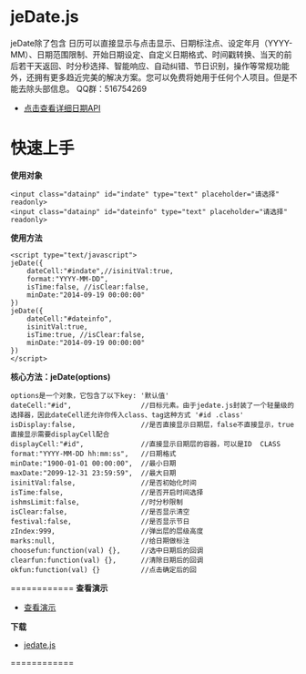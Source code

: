 jeDate.js
=======
jeDate除了包含 日历可以直接显示与点击显示、日期标注点、设定年月（YYYY-MM）、日期范围限制、开始日期设定、自定义日期格式、时间戳转换、当天的前后若干天返回、时分秒选择、智能响应、自动纠错、节日识别，操作等常规功能外，还拥有更多趋近完美的解决方案。您可以免费将她用于任何个人项目。但是不能去除头部信息。 QQ群：516754269 


* [点击查看详细日期API](http://www.jayui.com/jedate/) 

# 快速上手

**使用对象**

    <input class="datainp" id="indate" type="text" placeholder="请选择"  readonly>
    <input class="datainp" id="dateinfo" type="text" placeholder="请选择"  readonly>
      
**使用方法**


    <script type="text/javascript">  
 	jeDate({
		dateCell:"#indate",//isinitVal:true,
		format:"YYYY-MM-DD",
		isTime:false, //isClear:false,
		minDate:"2014-09-19 00:00:00"
	})
 	jeDate({
		dateCell:"#dateinfo",
		isinitVal:true,
		isTime:true, //isClear:false,
		minDate:"2014-09-19 00:00:00"
	}) 
    </script>

**核心方法：jeDate(options)**

    options是一个对象，它包含了以下key: '默认值'
	dateCell:"#id",                 //目标元素。由于jedate.js封装了一个轻量级的选择器，因此dateCell还允许你传入class、tag这种方式 '#id .class'  
	isDisplay:false,                //是否直接显示日期层，false不直接显示，true直接显示需要displayCell配合
	displayCell:"#id",              //直接显示日期层的容器，可以是ID  CLASS
	format:"YYYY-MM-DD hh:mm:ss",   //日期格式
	minDate:"1900-01-01 00:00:00",  //最小日期
	maxDate:"2099-12-31 23:59:59",  //最大日期
	isinitVal:false,                //是否初始化时间
	isTime:false,                   //是否开启时间选择
	ishmsLimit:false,               //时分秒限制
	isClear:false,                  //是否显示清空
	festival:false,                 //是否显示节日
	zIndex:999,                     //弹出层的层级高度
	marks:null,                     //给日期做标注
	choosefun:function(val) {},     //选中日期后的回调
	clearfun:function(val) {},      //清除日期后的回调
	okfun:function(val) {}          //点击确定后的回

     
============
**查看演示**

* [查看演示](http://singod.github.io/jeDate/)   

**下载**

* [jedate.js](https://github.com/singod/jeDate/blob/gh-pages/jedate/jedate.js)

============
